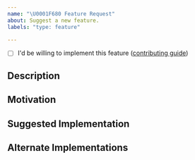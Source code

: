 ```yaml
---
name: "\U0001F680 Feature Request"
about: Suggest a new feature.
labels: "type: feature"

---
```


- [ ] I'd be willing to implement this feature ([contributing guide](https://www.scrapoxy.io/contrib/guidelines))


## Description
<!-- Briefly describe the behavior you would like to see introduced. -->


## Motivation
<!-- Explain why you believe this behavior would be beneficial. -->


## Suggested Implementation
<!-- How do you imagine this might work? -->


## Alternate Implementations
<!-- Explore alternative approaches or ideas for implementing this feature. -->
